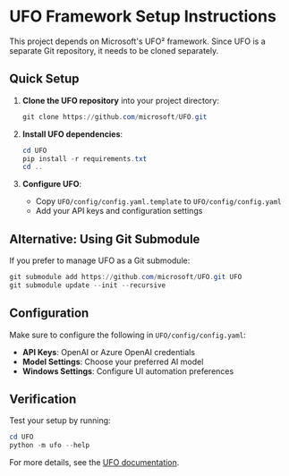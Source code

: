 # UFO Framework Setup Instructions

This project depends on Microsoft's UFO² framework. Since UFO is a separate Git repository, it needs to be cloned separately.

## Quick Setup

1. **Clone the UFO repository** into your project directory:
   ```powershell
   git clone https://github.com/microsoft/UFO.git
   ```

2. **Install UFO dependencies**:
   ```powershell
   cd UFO
   pip install -r requirements.txt
   cd ..
   ```

3. **Configure UFO**:
   - Copy `UFO/config/config.yaml.template` to `UFO/config/config.yaml`
   - Add your API keys and configuration settings

## Alternative: Using Git Submodule

If you prefer to manage UFO as a Git submodule:

```powershell
git submodule add https://github.com/microsoft/UFO.git UFO
git submodule update --init --recursive
```

## Configuration

Make sure to configure the following in `UFO/config/config.yaml`:

- **API Keys**: OpenAI or Azure OpenAI credentials
- **Model Settings**: Choose your preferred AI model
- **Windows Settings**: Configure UI automation preferences

## Verification

Test your setup by running:
```powershell
cd UFO
python -m ufo --help
```

For more details, see the [UFO documentation](https://microsoft.github.io/UFO/).
